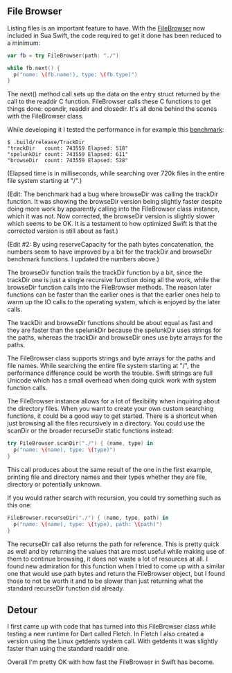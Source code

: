 File Browser
------------

Listing files is an important feature to have. With the
[FileBrowser](../Sources/file_browser.swift) now included
in Sua Swift, the code required to get it done has been reduced to a minimum:

```swift
var fb = try FileBrowser(path: "./")

while fb.next() {
  p("name: \(fb.name!), type: \(fb.type)")
}
```

The next() method call sets up the data on the entry struct returned by the call
to the readdir C function. FileBrowser calls these C functions to get things
done: opendir, readdir and closedir. It's all done behind the scenes with the
FileBrowser class.

While developing it I tested the performance in for example this [benchmark](../examples/benchmarks/track_dir/Sources/main.swift):

```
$ .build/release/TrackDir
"trackDir   count: 743559 Elapsed: 518"
"spelunkDir count: 743559 Elapsed: 611"
"browseDir  count: 743559 Elapsed: 528"
```
(Elapsed time is in milliseconds, while searching over 720k files in the entire
file system starting at "/".)

(Edit: The benchmark had a bug where browseDir was calling the trackDir function. It was showing the browseDir version being slightly faster despite doing more work by apparently calling into the FileBrowser class instance, which it was not. Now corrected, the browseDir version is slightly slower which seems to be OK. It is a testament to how optimized Swift is that the corrected version is still about as fast.)

(Edit #2: By using reserveCapacity for the path bytes concatenation, the numbers seem to have improved by a bit for the trackDir and browseDir benchmark functions. I updated the numbers above.)

The browseDir function trails the trackDir function by a bit, since the trackDir
one is just a single recursive function doing all the
work, while the browseDir function calls into the FileBrowser methods. The
reason later functions can be faster than the earlier ones is that the earlier
ones help to warm up the IO calls to the operating system, which is enjoyed by
the later calls.

The trackDir and browseDir functions should be about equal as fast and they
are faster than the spelunkDir because the spelunkDir uses strings for the
paths, whereas the trackDir and browseDir ones use byte arrays for the paths.

The FileBrowser class supports strings and byte arrays for the paths and
file names. While searching the entire file system starting at "/", the
performance difference could be worth the trouble. Swift strings are full
Unicode which has a small overhead when doing quick work with system function
calls.

The FileBrowser instance allows for a lot of flexibility when inquiring about
the directory files. When you want to create your own custom searching
functions, it could be a good way to get started. There is a shortcut when just
browsing all the files recursively in a directory. You could use the scanDir or
the broader recurseDir static functions instead:

```swift
try FileBrowser.scanDir("./") { (name, type) in
  p("name: \(name), type: \(type)")
}
```

This call produces about the same result of the one in the first example,
printing file and directory names and their types whether they are file,
directory or potentially unknown.

If you would rather search with recursion, you could try something such as this one:

```swift
FileBrowser.recurseDir("./") { (name, type, path) in
  p("name: \(name), type: \(type), path: \(path)")
}
```

The recurseDir call also returns the path for reference. This is pretty quick
as well and by returning the values that are most useful while making use of
them to continue browsing, it does not waste a lot of resources at all. I found
new admiration for this function when I tried to come up with a similar one that
would use path bytes and return the FileBrowser object, but I found those to not
be worth it and to be slower than just returning what the standard recurseDir
function did already.

Detour
------

I first came up with code that has turned into this FileBrowser class while 
testing a new runtime for Dart called Fletch. In Fletch I also created a version
using the Linux getdents system call. With getdents it was slightly faster than
using the standard readdir one.

Overall I'm pretty OK with how fast the FileBrowser in Swift has become.
